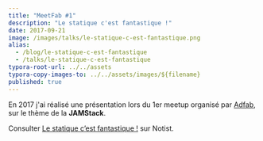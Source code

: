 ```yaml
---
title: "MeetFab #1"
description: "Le statique c'est fantastique !"
date: 2017-09-21
image: /images/talks/le-statique-c-est-fantastique.png
alias: 
  - /blog/le-statique-c-est-fantastique
  - /talks/le-statique-c-est-fantastique
typora-root-url: ../../assets
typora-copy-images-to: ../../assets/images/${filename}
published: true
---
```

En 2017 j'ai réalisé une présentation lors du 1er meetup organisé par [Adfab](https://adfab.fr), sur le thème de la **JAMStack**.

<!--break-->

<!--
<iframe src="https://docs.google.com/presentation/d/e/2PACX-1vSgfI-5wg8n1crZOXnyGBgVMtzfedqVy2jobj3Iz-t_8htuVCsAcpoUcG37ibM7qjUDdilKtCDoaF-Q/embed?start=false&loop=false&delayms=3000" frameborder="0" width="760" height="457" allowfullscreen="true" mozallowfullscreen="true" webkitallowfullscreen="true" style="width:100%;"></iframe>

[https://docs.google.com/presentation](https://docs.google.com/presentation/d/e/2PACX-1vSgfI-5wg8n1crZOXnyGBgVMtzfedqVy2jobj3Iz-t_8htuVCsAcpoUcG37ibM7qjUDdilKtCDoaF-Q/pub)
-->

<p data-notist="aligny/xh9dyf">Consulter <a href="https://noti.st/aligny/xh9dyf">Le statique c’est fantastique !</a> sur Notist.</p>
